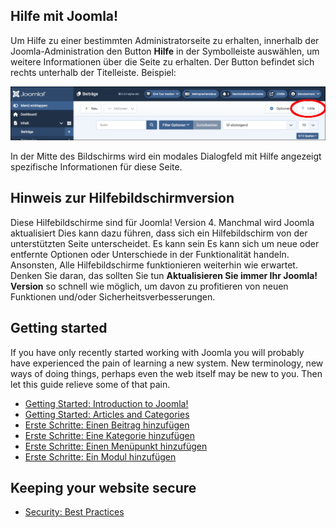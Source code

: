 <!-- Filename: Help4.x:Start_Here / Display title: Hier beginnen -->

## Hilfe mit Joomla!

Um Hilfe zu einer bestimmten Administratorseite zu erhalten, innerhalb
der Joomla-Administration den Button **Hilfe** in der Symbolleiste
auswählen, um weitere Informationen über die Seite zu erhalten. Der
Button befindet sich rechts unterhalb der Titelleiste. Beispiel:

![help toolbar](../../../images/de/help-screens/start-here-top-bars.png "Help Toolbar")

In der Mitte des Bildschirms wird ein modales Dialogfeld mit Hilfe angezeigt
spezifische Informationen für diese Seite.

## Hinweis zur Hilfebildschirmversion

Diese Hilfebildschirme sind für Joomla! Version 4. Manchmal wird Joomla aktualisiert
Dies kann dazu führen, dass sich ein Hilfebildschirm von der unterstützten Seite unterscheidet. Es kann sein
Es kann sich um neue oder entfernte Optionen oder Unterschiede in der Funktionalität handeln. Ansonsten,
Alle Hilfebildschirme funktionieren weiterhin wie erwartet. Denken Sie daran, das sollten Sie tun
**Aktualisieren Sie immer Ihr Joomla! Version** so schnell wie möglich, um davon zu profitieren
von neuen Funktionen und/oder Sicherheitsverbesserungen.

## Getting started

If you have only recently started working with Joomla you will probably
have experienced the pain of learning a new system. New terminology, new
ways of doing things, perhaps even the web itself may be new to you.
Then let this guide relieve some of that pain.

- [Getting Started: Introduction to Joomla!](jdocmanual?article=user/getting-started/introduction-to-joomla "Introduction to Joomla!")
- [Getting Started: Articles and Categories](jdocmanual?article=user/getting-started/articles-and-categories "Articles and Categories")
- [Erste Schritte: Einen Beitrag hinzufügen](jdocmanual?article=user/getting-started/adding-an-article "Einen Beitrag hinzufügen")
- [Erste Schritte: Eine Kategorie hinzufügen](jdocmanual?article=user/getting-started/adding-a-category "Eine Kategorie hinzufügen")
- [Erste Schritte: Einen Menüpunkt hinzufügen](jdocmanual?article=user/getting-started/adding-a-menu-item "Einen Menüpunkt hinzufügen")
- [Erste Schritte: Ein Modul hinzufügen](jdocmanual?article=user/getting-started/adding-a-module "Ein Modul hinzufügen")

## Keeping your website secure

- [Security: Best Practices](jdocmanual?article=user/security/best-practices "Security: Best Practices")
